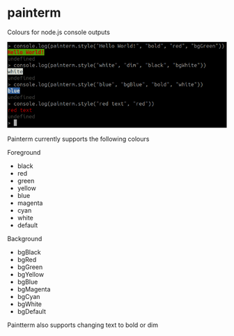 # painterm
Colours for node.js console outputs

![image](./usage.png)

Painterm currently supports the following colours

Foreground
- black
- red
- green
- yellow
- blue
- magenta
- cyan
- white
- default

Background
- bgBlack
- bgRed
- bgGreen
- bgYellow
- bgBlue
- bgMagenta
- bgCyan
- bgWhite
- bgDefault

Paintterm also supports changing text to bold or dim
